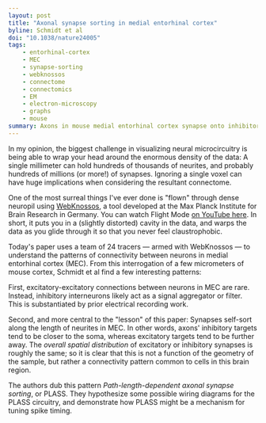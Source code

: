 ```yaml
---
layout: post
title: "Axonal synapse sorting in medial entorhinal cortex"
byline: Schmidt et al
doi: "10.1038/nature24005"
tags:
    - entorhinal-cortex
    - MEC
    - synapse-sorting
    - webknossos
    - connectome
    - connectomics
    - EM
    - electron-microscopy
    - graphs
    - mouse
summary: Axons in mouse medial entorhinal cortex synapse onto inhibitory targets "sooner" along the length of the axon than onto excitatory targets, suggesting a complex signal-processing circuit.
---
```


In my opinion, the biggest challenge in visualizing neural microcircuitry is being able to wrap your head around the enormous density of the data: A single millimeter can hold hundreds of thousands of neurites, and probably hundreds of millions (or more!) of synapses. Ignoring a single voxel can have huge implications when considering the resultant connectome.

One of the most surreal things I've ever done is "flown" through dense neuropil using [WebKnossos](https://webknossos.org), a tool developed at the Max Planck Institute for Brain Research in Germany. You can watch Flight Mode [on YouTube here](https://www.youtube.com/watch?v=LIljwJUjiAI). In short, it puts you in a (slightly distorted) cavity in the data, and warps the data as you glide through it so that you never feel claustrophobic.

Today's paper uses a team of 24 tracers — armed with WebKnossos — to understand the patterns of connectivity between neurons in medial entorhinal cortex (MEC). From this interrogation of a few micrometers of mouse cortex, Schmidt et al find a few interesting patterns:

First, excitatory-excitatory connections between neurons in MEC are rare. Instead, inhibitory interneurons likely act as a signal aggregator or filter. This is substantiated by prior electrical recording work.

Second, and more central to the "lesson" of this paper: Synapses self-sort along the length of neurites in MEC. In other words, axons' inhibitory targets tend to be closer to the soma, whereas excitatory targets tend to be further away. The _overall spatial distribution_ of excitatory or inhibitory synapses is roughly the same; so it is clear that this is not a function of the geometry of the sample, but rather a connectivity pattern common to cells in this brain region.

The authors dub this pattern _Path-length-dependent axonal synapse sorting_, or PLASS. They hypothesize some possible wiring diagrams for the PLASS circuitry, and demonstrate how PLASS might be a mechanism for tuning spike timing.
